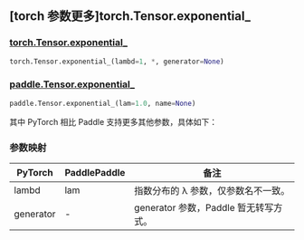 ## [torch 参数更多]torch.Tensor.exponential\_

### [torch.Tensor.exponential\_](https://pytorch.org/docs/1.13/generated/torch.Tensor.exponential_.html#torch.Tensor.exponential_)

```python
torch.Tensor.exponential_(lambd=1, *, generator=None)
```

### [paddle.Tensor.exponential\_](https://www.paddlepaddle.org.cn/documentation/docs/zh/api/paddle/Tensor_cn.html#exponential-lam-1-0-name-none)

```python
paddle.Tensor.exponential_(lam=1.0, name=None)
```

其中 PyTorch 相比 Paddle 支持更多其他参数，具体如下：

### 参数映射

| PyTorch   | PaddlePaddle | 备注                                  |
| --------- | ------------ | ------------------------------------- |
| lambd     | lam          | 指数分布的 λ 参数，仅参数名不一致。   |
| generator | -            | generator 参数，Paddle 暂无转写方式。 |
